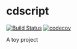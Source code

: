 # cdscript
[![Build Status](https://travis-ci.org/cdsama/cdscript.svg?branch=master)](https://travis-ci.org/cdsama/cdscript)
[![codecov](https://codecov.io/gh/cdsama/cdscript/branch/master/graph/badge.svg)](https://codecov.io/gh/cdsama/cdscript)

A toy project
